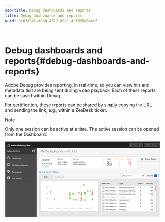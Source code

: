 ```yaml
---
seo-title: Debug dashboards and reports
title: Debug dashboards and reports
uuid: 8e6f6245-d8bd-4329-89e1-4c5595e04ec5

---
```


# Debug dashboards and reports{#debug-dashboards-and-reports}

Adobe Debug provides reporting, in real-time, so you can view hits and metadata that are being sent during video playback. Each of these reports can be saved within Debug.

For certification, these reports can be shared by simply copying the URL and sending the link, e.g., within a ZenDesk ticket.

>[!NOTE]
>
>Only one session can be active at a time. The active session can be opened from the Dashboard.

![](assets/debug-dashboard.png)

